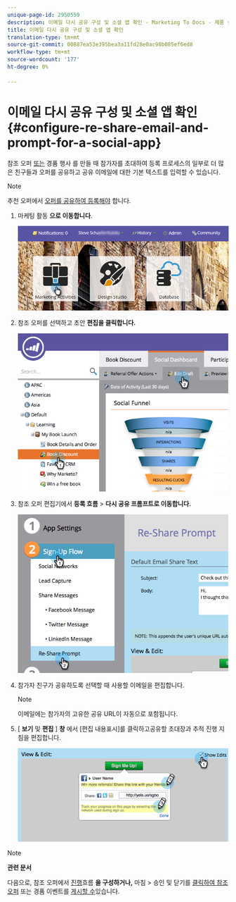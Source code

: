 ```yaml
---
unique-page-id: 2950559
description: 이메일 다시 공유 구성 및 소셜 앱 확인 - Marketing To Docs - 제품 설명서
title: 이메일 다시 공유 구성 및 소셜 앱 확인
translation-type: tm+mt
source-git-commit: 00887ea53e395bea3a11fd28e0ac98b085ef6ed8
workflow-type: tm+mt
source-wordcount: '177'
ht-degree: 0%

---
```



# 이메일 다시 공유 구성 및 소셜 앱 확인 {#configure-re-share-email-and-prompt-for-a-social-app}

참조 오퍼 [또는](../../../../product-docs/demand-generation/social/referral-offers/create-a-referral-offer.md) 경품 행사 [](../../../../product-docs/demand-generation/social/sweepstakes/create-sweepstakes.md)를 만들 때 참가자를 초대하여 등록 프로세스의 일부로 더 많은 친구들과 오퍼를 공유하고 공유 이메일에 대한 기본 텍스트를 입력할 수 있습니다.

>[!NOTE]
>
>추천 오퍼에서 [오퍼를 공유하여 등록해야](../../../../product-docs/demand-generation/social/social-functions/set-social-share-requirement.md) 합니다.

1. 마케팅 활동 **으로 이동합니다**.

   ![](assets/login-marketing-activities-3.png)

1. 참조 오퍼를 선택하고 초안 **편집을 클릭합니다.**

   ![](assets/image2014-9-22-11-3a6-3a56.png)

1. 참조 오퍼 편집기에서 **등록 흐름** > **다시 공유 프롬프트로 이동합니다.**

   ![](assets/image2014-9-22-11-3a7-3a9.png)

1. 참가자 친구가 공유하도록 선택할 때 사용할 이메일을 편집합니다.

   >[!NOTE]
   >
   >이메일에는 참가자의 고유한 공유 URL이 자동으로 포함됩니다.

1. [ **보기** 및 **편집** ] **창** 에서 [편집 내용표시]를 클릭하고공유할 초대장과 추적 진행 지침을 편집합니다.

   ![](assets/image2014-9-22-11-3a7-3a49.png)

>[!NOTE]
>
>**관련 문서**
>
>다음으로, 참조 오퍼에서 [진행](configure-track-progress-flow-for-a-referral-offer.md)흐름 **을 구성하거나,** 마침 > 승인 및 닫기를 [클릭하여 참조 오퍼](../../../../product-docs/demand-generation/social/referral-offers/publish-a-referral-offer.md) 또는 경품 이벤트를 [게시할 수](../../../../product-docs/demand-generation/social/sweepstakes/create-sweepstakes.md)있습니다.

